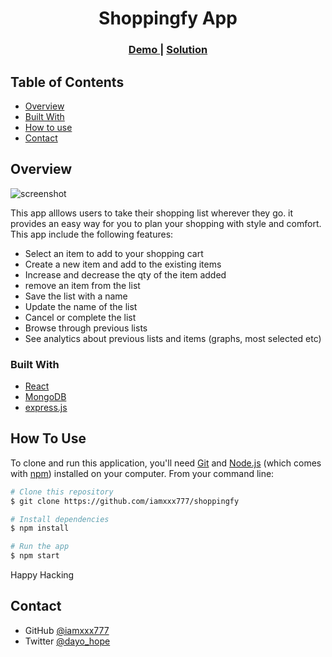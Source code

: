 <!-- Please update value in the {}  -->

<h1 align="center">Shoppingfy App</h1>

<div align="center">
  <h3>
    <a href="https://shopping-fy.herokuapp.com/">
      Demo
    </a>
    <span> | </span>
    <a href="https://github.com/iamxxx777/Shoppingfy">
      Solution
    </a>
  </h3>
</div>

<!-- TABLE OF CONTENTS -->

## Table of Contents

- [Overview](#overview)
- [Built With](#built-with)
- [How to use](#how-to-use)
- [Contact](#contact)

<!-- OVERVIEW -->

## Overview

![screenshot](https://res.cloudinary.com/iamxxx777/image/upload/v1637187934/Shoppinfy_home_e3txzz.png)

This app alllows users to take their shopping list wherever they go. 
it provides an easy way for you to plan your shopping with style and comfort. This app include the following features:

- Select an item to add to your shopping cart
- Create a new item and add to the existing items
- Increase and decrease the qty of the item added
- remove an item from the list
- Save the list with a name
- Update the name of the list
- Cancel or complete the list
- Browse through previous lists
- See analytics about previous lists and items (graphs, most selected etc)


### Built With

<!-- This section should list any major frameworks that you built your project using. Here are a few examples.-->

- [React](https://reactjs.org/)
- [MongoDB](https://mongodb.com/)
- [express.js](https://expressjs.com/)


## How To Use

<!-- Example: -->

To clone and run this application, you'll need [Git](https://git-scm.com) and [Node.js](https://nodejs.org/en/download/) (which comes with [npm](http://npmjs.com)) installed on your computer. From your command line:

```bash
# Clone this repository
$ git clone https://github.com/iamxxx777/shoppingfy

# Install dependencies
$ npm install

# Run the app
$ npm start
```

Happy Hacking

## Contact

- GitHub [@iamxxx777](https://github.com/iamxxx777)
- Twitter [@dayo_hope](https://twitter.com/dayo_hope)
